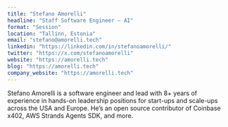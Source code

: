 ```yaml
---
title: "Stefano Amorelli"
headline: "Staff Software Engineer — AI"
format: "Session"
location: "Tallinn, Estonia"
email: "stefano@amorelli.tech"
linkedin: "https://linkedin.com/in/stefanoamorelli/"
twitter: "https://x.com/stefanoamorelli"
website: "https://amorelli.tech"
blog: "https://amorelli.tech"
company_website: "https://amorelli.tech"
---
```


Stefano Amorelli is a software engineer and lead with 8+ years of experience in hands-on leadership positions for start-ups and scale-ups across the USA and Europe. He’s an open source contributor of Coinbase x402, AWS Strands Agents SDK, and more.
